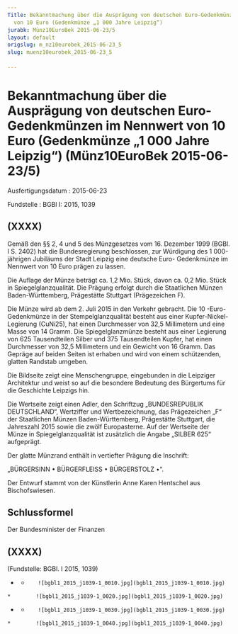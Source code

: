 ```yaml
---
Title: Bekanntmachung über die Ausprägung von deutschen Euro-Gedenkmünzen im Nennwert
  von 10 Euro (Gedenkmünze „1 000 Jahre Leipzig“)
jurabk: Münz10EuroBek 2015-06-23/5
layout: default
origslug: m_nz10eurobek_2015-06-23_5
slug: muenz10eurobek_2015-06-23_5

---
```


# Bekanntmachung über die Ausprägung von deutschen Euro-Gedenkmünzen im Nennwert von 10 Euro (Gedenkmünze „1 000 Jahre Leipzig“) (Münz10EuroBek 2015-06-23/5)

Ausfertigungsdatum
:   2015-06-23

Fundstelle
:   BGBl I: 2015, 1039


## (XXXX)

Gemäß den §§ 2, 4 und 5 des Münzgesetzes vom 16. Dezember 1999 (BGBl.
I S. 2402) hat die Bundesregierung beschlossen, zur Würdigung des 1
000-jährigen Jubiläums der Stadt Leipzig eine deutsche Euro-
Gedenkmünze im Nennwert von 10 Euro prägen zu lassen.

Die Auflage der Münze beträgt ca. 1,2 Mio. Stück, davon ca. 0,2 Mio.
Stück in Spiegelglanzqualität. Die Prägung erfolgt durch die
Staatlichen Münzen Baden-Württemberg, Prägestätte Stuttgart
(Prägezeichen F).

Die Münze wird ab dem 2. Juli 2015 in den Verkehr gebracht. Die 10
-Euro-Gedenkmünze in der Stempelglanzqualität besteht aus einer
Kupfer-Nickel-Legierung (CuNi25), hat einen Durchmesser von 32,5
Millimetern und eine Masse von 14 Gramm. Die Spiegelglanzmünze besteht
aus einer Legierung von 625 Tausendteilen Silber und 375 Tausendteilen
Kupfer, hat einen Durchmesser von 32,5 Millimetern und ein Gewicht von
16 Gramm. Das Gepräge auf beiden Seiten ist erhaben und wird von einem
schützenden, glatten Randstab umgeben.

Die Bildseite zeigt eine Menschengruppe, eingebunden in die Leipziger
Architektur und weist so auf die besondere Bedeutung des Bürgertums
für die Geschichte Leipzigs hin.

Die Wertseite zeigt einen Adler, den Schriftzug „BUNDESREPUBLIK
DEUTSCHLAND“, Wertziffer und Wertbezeichnung, das Prägezeichen „F“ der
Staatlichen Münzen Baden-Württemberg, Prägestätte Stuttgart, die
Jahreszahl 2015 sowie die zwölf Europasterne. Auf der Wertseite der
Münze in Spiegelglanzqualität ist zusätzlich die Angabe „SILBER 625“
aufgeprägt.

Der glatte Münzrand enthält in vertiefter Prägung die Inschrift:

„BÜRGERSINN • BÜRGERFLEISS • BÜRGERSTOLZ •“.

Der Entwurf stammt von der Künstlerin Anne Karen Hentschel aus
Bischofswiesen.


## Schlussformel

Der Bundesminister der Finanzen


## (XXXX)

(Fundstelle: BGBl. I 2015, 1039)


*    *        ![bgbl1_2015_j1039-1_0010.jpg](bgbl1_2015_j1039-1_0010.jpg)
    *        ![bgbl1_2015_j1039-1_0020.jpg](bgbl1_2015_j1039-1_0020.jpg)

*    *        ![bgbl1_2015_j1039-1_0030.jpg](bgbl1_2015_j1039-1_0030.jpg)
    *        ![bgbl1_2015_j1039-1_0040.jpg](bgbl1_2015_j1039-1_0040.jpg)


